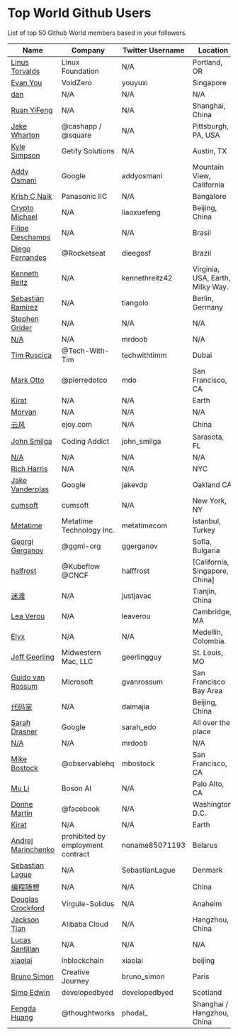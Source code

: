 # Top World Github Users

List of top 50 Github World members based in your followers.

<!-- START TOP USERS -->
| Name | Company | Twitter Username | Location | Repositories |
|------|---------|------------------|----------|--------------|
| [Linus Torvalds](https://github.com/torvalds) | Linux Foundation | N/A | Portland, OR | 9 |
| [Evan You](https://github.com/yyx990803) | VoidZero | youyuxi | Singapore | 198 |
| [dan](https://github.com/gaearon) | N/A | N/A | N/A | 286 |
| [Ruan YiFeng](https://github.com/ruanyf) | N/A | N/A | Shanghai, China | 74 |
| [Jake Wharton](https://github.com/JakeWharton) | @cashapp / @square | N/A | Pittsburgh, PA, USA | 150 |
| [Kyle Simpson](https://github.com/getify) | Getify Solutions | N/A | Austin, TX | 73 |
| [Addy Osmani](https://github.com/addyosmani) | Google | addyosmani | Mountain View, California | 344 |
| [Krish C Naik](https://github.com/krishnaik06) | Panasonic IIC | N/A | Bangalore | 344 |
| [Crypto Michael](https://github.com/michaelliao) | N/A | liaoxuefeng | Beijing, China | 106 |
| [Filipe Deschamps](https://github.com/filipedeschamps) | N/A | N/A | Brasil | 21 |
| [Diego Fernandes](https://github.com/diego3g) | @Rocketseat  | dieegosf | Brazil | 75 |
| [Kenneth Reitz](https://github.com/kennethreitz) | N/A | kennethreitz42 | Virginia, USA, Earth, Milky Way. | 74 |
| [Sebastián Ramírez](https://github.com/tiangolo) | N/A | tiangolo | Berlin, Germany | 73 |
| [Stephen Grider](https://github.com/StephenGrider) | N/A | N/A | N/A | 122 |
| [N/A](https://github.com/mrdoob) | N/A | mrdoob | N/A | 41 |
| [Tim Ruscica](https://github.com/techwithtim) | @Tech-With-Tim  | techwithtimm | Dubai | 210 |
| [Mark Otto](https://github.com/mdo) | @pierredotco  | mdo | San Francisco, CA | 32 |
| [Kirat](https://github.com/hkirat) | N/A | N/A | Earth | 142 |
| [Morvan](https://github.com/MorvanZhou) | N/A | N/A | N/A | 46 |
| [云风](https://github.com/cloudwu) | ejoy.com | N/A | China | 140 |
| [John Smilga](https://github.com/john-smilga) | Coding Addict | john_smilga | Sarasota, FL | 259 |
| [N/A](https://github.com/lllyasviel) | N/A | N/A | N/A | 51 |
| [Rich Harris](https://github.com/Rich-Harris) | N/A | N/A | NYC | 391 |
| [Jake Vanderplas](https://github.com/jakevdp) | Google | jakevdp | Oakland CA | 239 |
| [cumsoft](https://github.com/cumsoft) | cumsoft | N/A | New York, NY | 8 |
| [Metatime](https://github.com/metatimeofficial) | Metatime Technology Inc. | metatimecom | İstanbul, Turkey | 2 |
| [Georgi Gerganov](https://github.com/ggerganov) | @ggml-org  | ggerganov | Sofia, Bulgaria | 70 |
| [halfrost](https://github.com/halfrost) | @Kubeflow @CNCF | halffrost | [California, Singapore, China] | 32 |
| [迷渡](https://github.com/justjavac) | N/A | justjavac | Tianjin, China | 413 |
| [Lea Verou](https://github.com/LeaVerou) | N/A | leaverou | Cambridge, MA | 101 |
| [Elyx](https://github.com/elyxdev) | N/A | N/A | Medellín, Colombia. | 14 |
| [Jeff Geerling](https://github.com/geerlingguy) | Midwestern Mac, LLC | geerlingguy | St. Louis, MO | 304 |
| [Guido van Rossum](https://github.com/gvanrossum) | Microsoft | gvanrossum | San Francisco Bay Area | 26 |
| [代码家](https://github.com/daimajia) | N/A | daimajia | Beijing, China | 91 |
| [Sarah Drasner](https://github.com/sdras) | Google | sarah_edo | All over the place | 102 |
| [N/A](https://github.com/mrdoob) | N/A | mrdoob | N/A | 41 |
| [Mike Bostock](https://github.com/mbostock) | @observablehq  | mbostock | San Francisco, CA | 87 |
| [Mu Li](https://github.com/mli) | Boson AI | N/A | Palo Alto, CA | 20 |
| [Donne Martin](https://github.com/donnemartin) | @facebook | N/A | Washington, D.C. | 27 |
| [Kirat](https://github.com/hkirat) | N/A | N/A | Earth | 142 |
| [Andrej Marinchenko](https://github.com/BEPb) | prohibited by employment contract | noname85071193 | Belarus | 43 |
| [Sebastian Lague](https://github.com/SebLague) | N/A | SebastianLague | Denmark | 90 |
| [编程随想](https://github.com/programthink) | N/A | N/A | China | 5 |
| [Douglas Crockford](https://github.com/douglascrockford) | Virgule-Solidus | N/A | Anaheim | 18 |
| [Jackson Tian](https://github.com/JacksonTian) | Alibaba Cloud | N/A | Hangzhou, China | 271 |
| [Lucas Santillan](https://github.com/Luc4st1574) | N/A | N/A | N/A | 19 |
| [xiaolai](https://github.com/xiaolai) | inblockchain | xiaolai | beijing | 65 |
| [Bruno Simon](https://github.com/brunosimon) | Creative Journey | bruno_simon | Paris | 80 |
| [Simo Edwin](https://github.com/developedbyed) | developedbyed | developedbyed | Scotland | 20 |
| [Fengda Huang](https://github.com/phodal) | @thoughtworks | phodal_ | Shanghai / Hangzhou, China | 368 |
<!-- END TOP USERS -->
